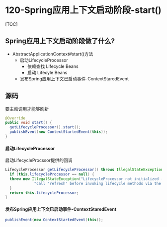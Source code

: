 # 120-Spring应用上下文启动阶段-start()

[TOC]

## Spring应用上下文启动阶段做了什么?

- AbstractApplicationContext#start()方法
  - 启动LifecycleProcessor
    - 依赖查找 Lifecycle Beans
    - 启动 Lifecyle Beans
  - 发布Spring应用上下文已启动事件-ContextStaredEvent

## 源码

要主动调用才能够刷新

```java
@Override
public void start() {
  getLifecycleProcessor().start();
  publishEvent(new ContextStartedEvent(this));
}
```

#### 启动LifecycleProcessor

启动LifecycleProcssor提供的回调

```java
LifecycleProcessor getLifecycleProcessor() throws IllegalStateException {
  if (this.lifecycleProcessor == null) {
  throw new IllegalStateException("LifecycleProcessor not initialized - " +
             "call 'refresh' before invoking lifecycle methods via the context: " + this);
  }
  return this.lifecycleProcessor;
}
```

#### 发布Spring应用上下文已启动事件-ContextStaredEvent

```java
publishEvent(new ContextStartedEvent(this));
```

